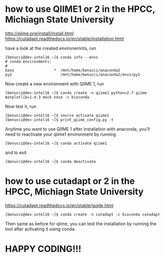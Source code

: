 # how to use QIIME1 or 2 in the HPCC, Michiagn State University

http://qiime.org/install/install.html
https://cutadapt.readthedocs.io/en/stable/installation.html

have a look at the created environemnts, run

`[benucci@dev-intel16 ~]$ conda info --envs`<br/>
`# conda environments:`<br/>
`#`<br/>
`base                  *  /mnt/home/benucci/anaconda2`<br/>
`py2                      /mnt/home/benucci/anaconda2/envs/py2`<br/>

Now create a new environment with QIIME 1, run

`[benucci@dev-intel16 ~]$ conda create -n qiime1 python=2.7 qiime matplotlib=1.4.3 mock nose -c bioconda`<br/>

Now test it, run

`[benucci@dev-intel16 ~]$ source activate qiime1`<br/>
`[benucci@dev-intel16 ~]$ print_qiime_config.py -t`<br/>

Anytime you want to use QIIME 1 after installation with anaconda, 
you’ll need to reactivate your qiime1 environment by running

`[benucci@dev-intel16 ~]$ conda activate qiime1`<br/>

and to exit

`[benucci@dev-intel16 ~]$ conda deactivate`<br/>

# how to use cutadapt or 2 in the HPCC, Michiagn State University
https://cutadapt.readthedocs.io/en/stable/guide.html

`[benucci@dev-intel16 ~]$ conda create -n cutadapt -c bioconda cutadapt`<br/>

Then same as before for qiime, you can test the installation
by running the tool after activating it using conda.

# HAPPY CODING!!!



